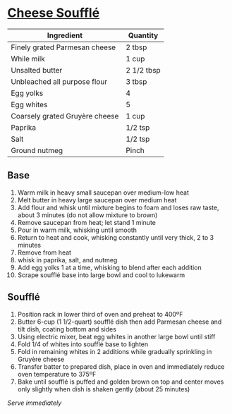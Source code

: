 [Cheese Soufflé](http://www.epicurious.com/recipes/food/views/classic-cheese-souffle-242119)
==============

Ingredient | Quantity
---|---
Finely grated Parmesan cheese | 2 tbsp
While milk | 1 cup
Unsalted butter | 2 1/2 tbsp
Unbleached all purpose flour | 3 tbsp
Egg yolks | 4
Egg whites | 5
Coarsely grated Gruyère cheese | 1 cup
Paprika | 1/2 tsp
Salt | 1/2 tsp
Ground nutmeg | Pinch

Base
----

1. Warm milk in heavy small saucepan over medium-low heat
2. Melt butter in heavy large saucepan over medium heat
3. Add flour and whisk until mixture begins to foam and loses raw taste, about 3 minutes (do not allow mixture to brown)
4. Remove saucepan from heat; let stand 1 minute
5. Pour in warm milk, whisking until smooth
6. Return to heat and cook, whisking constantly until very thick, 2 to 3 minutes
7. Remove from heat
8. whisk in paprika, salt, and nutmeg
9. Add egg yolks 1 at a time, whisking to blend after each addition
10. Scrape soufflé base into large bowl and cool to lukewarm

Soufflé
-------

1. Position rack in lower third of oven and preheat to 400ºF
2. Butter 6-cup (1 1/2-quart) soufflé dish then add Parmesan cheese and tilt dish, coating bottom and sides
3. Using electric mixer, beat egg whites in another large bowl until stiff
4. Fold 1/4 of whites into soufflé base to lighten
5. Fold in remaining whites in 2 additions while gradually sprinkling in Gruyère cheese
6. Transfer batter to prepared dish, place  in oven and immediately reduce oven temperature to 375ºF
7. Bake until soufflé is puffed and golden brown on top and center moves only slightly when dish is shaken gently (about 25 minutes)

*Serve immediately*
